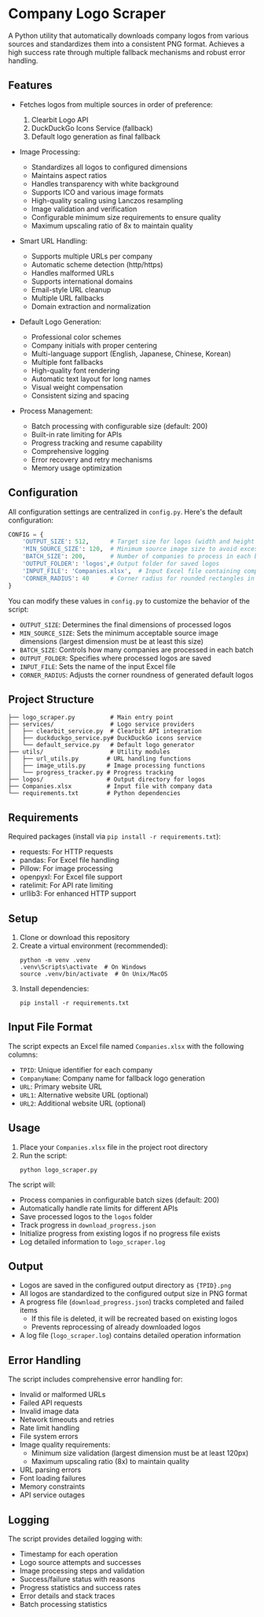 # Company Logo Scraper

A Python utility that automatically downloads company logos from various sources and standardizes them into a consistent PNG format. Achieves a high success rate through multiple fallback mechanisms and robust error handling.

## Features

- Fetches logos from multiple sources in order of preference:
  1. Clearbit Logo API
  2. DuckDuckGo Icons Service (fallback)
  3. Default logo generation as final fallback

- Image Processing:
  - Standardizes all logos to configured dimensions
  - Maintains aspect ratios
  - Handles transparency with white background
  - Supports ICO and various image formats
  - High-quality scaling using Lanczos resampling
  - Image validation and verification
  - Configurable minimum size requirements to ensure quality
  - Maximum upscaling ratio of 8x to maintain quality

- Smart URL Handling:
  - Supports multiple URLs per company
  - Automatic scheme detection (http/https)
  - Handles malformed URLs
  - Supports international domains
  - Email-style URL cleanup
  - Multiple URL fallbacks
  - Domain extraction and normalization

- Default Logo Generation:
  - Professional color schemes
  - Company initials with proper centering
  - Multi-language support (English, Japanese, Chinese, Korean)
  - Multiple font fallbacks
  - High-quality font rendering
  - Automatic text layout for long names
  - Visual weight compensation
  - Consistent sizing and spacing

- Process Management:
  - Batch processing with configurable size (default: 200)
  - Built-in rate limiting for APIs
  - Progress tracking and resume capability
  - Comprehensive logging
  - Error recovery and retry mechanisms
  - Memory usage optimization

## Configuration

All configuration settings are centralized in `config.py`. Here's the default configuration:

```python
CONFIG = {
    'OUTPUT_SIZE': 512,      # Target size for logos (width and height in pixels)
    'MIN_SOURCE_SIZE': 120,  # Minimum source image size to avoid excessive upscaling
    'BATCH_SIZE': 200,       # Number of companies to process in each batch
    'OUTPUT_FOLDER': 'logos',# Output folder for saved logos
    'INPUT_FILE': 'Companies.xlsx',  # Input Excel file containing company data
    'CORNER_RADIUS': 40      # Corner radius for rounded rectangles in default logos
}
```

You can modify these values in `config.py` to customize the behavior of the script:
- `OUTPUT_SIZE`: Determines the final dimensions of processed logos
- `MIN_SOURCE_SIZE`: Sets the minimum acceptable source image dimensions (largest dimension must be at least this size)
- `BATCH_SIZE`: Controls how many companies are processed in each batch
- `OUTPUT_FOLDER`: Specifies where processed logos are saved
- `INPUT_FILE`: Sets the name of the input Excel file
- `CORNER_RADIUS`: Adjusts the corner roundness of generated default logos

## Project Structure

```
├── logo_scraper.py          # Main entry point
├── services/                # Logo service providers
│   ├── clearbit_service.py  # Clearbit API integration
│   ├── duckduckgo_service.py# DuckDuckGo icons service
│   └── default_service.py   # Default logo generator
├── utils/                   # Utility modules
│   ├── url_utils.py        # URL handling functions
│   ├── image_utils.py      # Image processing functions
│   └── progress_tracker.py # Progress tracking
├── logos/                  # Output directory for logos
├── Companies.xlsx          # Input file with company data
└── requirements.txt        # Python dependencies
```

## Requirements

Required packages (install via `pip install -r requirements.txt`):
- requests: For HTTP requests
- pandas: For Excel file handling
- Pillow: For image processing
- openpyxl: For Excel file support
- ratelimit: For API rate limiting
- urllib3: For enhanced HTTP support

## Setup

1. Clone or download this repository
2. Create a virtual environment (recommended):
   ```
   python -m venv .venv
   .venv\Scripts\activate  # On Windows
   source .venv/bin/activate  # On Unix/MacOS
   ```
3. Install dependencies:
   ```
   pip install -r requirements.txt
   ```

## Input File Format

The script expects an Excel file named `Companies.xlsx` with the following columns:
- `TPID`: Unique identifier for each company
- `CompanyName`: Company name for fallback logo generation
- `URL`: Primary website URL
- `URL1`: Alternative website URL (optional)
- `URL2`: Additional website URL (optional)

## Usage

1. Place your `Companies.xlsx` file in the project root directory
2. Run the script:
   ```
   python logo_scraper.py
   ```

The script will:
- Process companies in configurable batch sizes (default: 200)
- Automatically handle rate limits for different APIs
- Save processed logos to the `logos` folder
- Track progress in `download_progress.json`
- Initialize progress from existing logos if no progress file exists
- Log detailed information to `logo_scraper.log`

## Output

- Logos are saved in the configured output directory as `{TPID}.png`
- All logos are standardized to the configured output size in PNG format
- A progress file (`download_progress.json`) tracks completed and failed items
  - If this file is deleted, it will be recreated based on existing logos
  - Prevents reprocessing of already downloaded logos
- A log file (`logo_scraper.log`) contains detailed operation information

## Error Handling

The script includes comprehensive error handling for:
- Invalid or malformed URLs
- Failed API requests
- Invalid image data
- Network timeouts and retries
- Rate limit handling
- File system errors
- Image quality requirements:
  - Minimum size validation (largest dimension must be at least 120px)
  - Maximum upscaling ratio (8x) to maintain quality
- URL parsing errors
- Font loading failures
- Memory constraints
- API service outages

## Logging

The script provides detailed logging with:
- Timestamp for each operation
- Logo source attempts and successes
- Image processing steps and validation
- Success/failure status with reasons
- Progress statistics and success rates
- Error details and stack traces
- Batch processing statistics